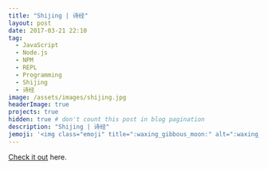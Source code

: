```yaml
---
title: "Shijing | 诗经"
layout: post
date: 2017-03-21 22:10
tag:
  - JavaScript
  - Node.js
  - NPM
  - REPL
  - Programming
  - Shijing
  - 诗经
image: /assets/images/shijing.jpg
headerImage: true
projects: true
hidden: true # don't count this post in blog pagination
description: "Shijing | 诗经"
jemoji: '<img class="emoji" title=":waxing_gibbous_moon:" alt=":waxing_gibbous_moon:" src="https://assets.github.com/images/icons/emoji/unicode/1f314.png" height="20" width="20" align="absmiddle">'
---
```



[Check it out](https://github.com/fluency03/shijing) here.
